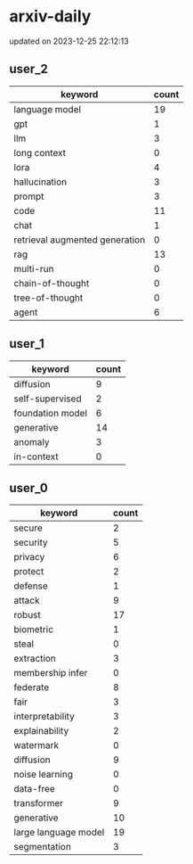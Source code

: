# arxiv-daily
updated on 2023-12-25 22:12:13
## user_2
| keyword | count |
| - | - |
| language model | 19 |
| gpt | 1 |
| llm | 3 |
| long context | 0 |
| lora | 4 |
| hallucination | 3 |
| prompt | 3 |
| code | 11 |
| chat | 1 |
| retrieval augmented generation | 0 |
| rag | 13 |
| multi-run | 0 |
| chain-of-thought | 0 |
| tree-of-thought | 0 |
| agent | 6 |
## user_1
| keyword | count |
| - | - |
| diffusion | 9 |
| self-supervised | 2 |
| foundation model | 6 |
| generative | 14 |
| anomaly | 3 |
| in-context | 0 |
## user_0
| keyword | count |
| - | - |
| secure | 2 |
| security | 5 |
| privacy | 6 |
| protect | 2 |
| defense | 1 |
| attack | 9 |
| robust | 17 |
| biometric | 1 |
| steal | 0 |
| extraction | 3 |
| membership infer | 0 |
| federate | 8 |
| fair | 3 |
| interpretability | 3 |
| explainability | 2 |
| watermark | 0 |
| diffusion | 9 |
| noise learning | 0 |
| data-free | 0 |
| transformer | 9 |
| generative | 10 |
| large language model | 19 |
| segmentation | 3 |

